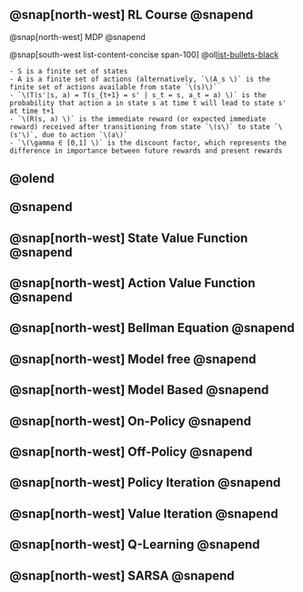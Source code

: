 
@snap[north-west] 
RL Course
@snapend
---

@snap[north-west] 
MDP
@snapend

@snap[south-west list-content-concise span-100]
@ol[list-bullets-black](false)

	- S is a finite set of states
	- A is a finite set of actions (alternatively, `\(A_s \)` is the finite set of actions available from state `\(s)\)`
	- `\(T(s'|s, a) = T(s_{t+1} = s' | s_t = s, a_t = a) \)` is the probability that action a in state s at time t will lead to state s' at time t+1
	- `\(R(s, a) \)` is the immediate reward (or expected immediate reward) received after transitioning from state `\(s\)` to state `\(s'\)`, due to action `\(a\)`
	- `\(\gamma ∈ [0,1] \)` is the discount factor, which represents the difference in importance between future rewards and present rewards

@olend
<br><br>
@snapend
---

@snap[north-west] 
State Value Function
@snapend
---

@snap[north-west] 
Action Value Function
@snapend
---

@snap[north-west] 
Bellman Equation
@snapend
---

@snap[north-west] 
Model free
@snapend
---

@snap[north-west] 
Model Based
@snapend
---

@snap[north-west] 
On-Policy
@snapend
---

@snap[north-west] 
Off-Policy
@snapend
---

@snap[north-west] 
Policy Iteration
@snapend
---

@snap[north-west] 
Value Iteration
@snapend
---

@snap[north-west] Q-Learning
@snapend
---

@snap[north-west] 
SARSA
@snapend
---
